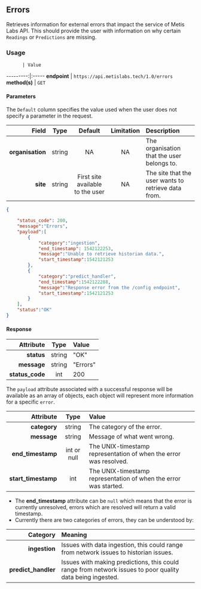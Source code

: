 ## Errors
Retrieves information for external errors that impact the service of Metis Labs API. This should provide the user with information on why certain `Readings` or `Predictions` are missing.

### Usage

          | Value
---------:|:-----
__endpoint__ | `https://api.metislabs.tech/1.0/errors`
__method(s)__ | `GET`

#### Parameters

The `Default` column specifies the value used when the user does not specify a parameter in the request.

Field | Type | Default | Limitation | Description
-----:|:----:|:---------:|:----------:|:-----------
__organisation__ | string | NA | NA | The organisation that the user belongs to.
__site__ | string | First site available to the user | NA | The site that the user wants to retrieve data from.


```json
{

    "status_code": 200,
    "message":"Errors",
    "payload":[
        {
            "category":"ingestion",
            "end_timestamp": 1542122253,
            "message":"Unable to retrieve historian data.",
            "start_timestamp":1542121253
        },
        {
            "category":"predict_handler",
            "end_timestamp":1542122288,
            "message":"Response error from the /config endpoint",
            "start_timestamp":1542121253
        }
    ],
    "status":"OK"
}
```

#### Response

 Attribute | Type | Value
---------:|:----:|:-----
__status__ | string | "OK"
__message__ | string | "Errors"
__status_code__ | int | 200

The `payload` attribute associated with a successful response will be available as an array of objects, each object will
represent more information for a specific `error`.

 Attribute | Type | Value
---------:|:----:|:-----
__category__ | string | The category of the error.
__message__ | string | Message of what went wrong.
__end_timestamp__ | int or null | The UNIX-timestamp representation of when the error was resolved.
__start_timestamp__ | int | The UNIX-timestamp representation of when the error was started.

* The __end_timestamp__ attribute can be `null` which means that the error is currently unresolved, errors which are resolved will return a valid timestamp.
* Currently there are two categories of errors, they can be understood by:

 Category | Meaning 
---------:|:--------
__ingestion__ | Issues with data ingestion, this could range from network issues to historian issues.
__predict_handler__ | Issues with making predictions, this could range from network issues to poor quality data being ingested.
